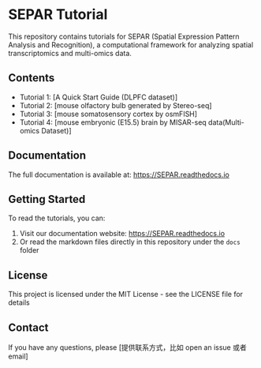 # SEPAR Tutorial  

This repository contains tutorials for SEPAR (Spatial Expression Pattern Analysis and Recognition), a computational framework for analyzing spatial transcriptomics and multi-omics data. 

## Contents  

- Tutorial 1: [A Quick Start Guide (DLPFC dataset)]  
- Tutorial 2: [mouse olfactory bulb generated by Stereo-seq]  
- Tutorial 3: [mouse somatosensory cortex by osmFISH]  
- Tutorial 4: [mouse embryonic (E15.5) brain by MISAR-seq data(Multi-omics Dataset)]  

## Documentation  

The full documentation is available at: https://SEPAR.readthedocs.io  

## Getting Started  

To read the tutorials, you can:  
1. Visit our documentation website: https://SEPAR.readthedocs.io  
2. Or read the markdown files directly in this repository under the `docs` folder  

## License  

This project is licensed under the MIT License - see the LICENSE file for details

## Contact  

If you have any questions, please [提供联系方式，比如 open an issue 或者 email]